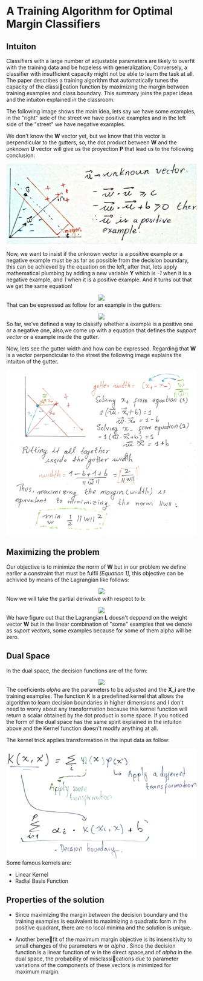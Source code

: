 # A Training Algorithm for Optimal Margin Classifiers


## Intuiton

Classifiers with a large number of adjustable parameters are likely to overfit with the training data and be hopeless with generalization; Conversely, a classifier with insufficient capacity might not be able to learn the task at all.
The paper describes a training algorithm that automatically tunes the capacity of the classication function by maximizing the margin between training examples and class boundary. This summary joins the paper ideas and the intuiton explained in the classroom.

The following image shows the main idea, lets say we have some examples, in the "right" side of the street we have positive examples and in the left side of the "street" we have negative examples.

We don't know the **W** vector yet, but we know that this vector is perpendicular to the gutters, so, the dot product between **W** and the unknown **U** vector will give us the proyection **P** that lead us to the following conclusion:

<img src="./images/margin_2.jpeg">

Now, we want to insist if the unknown vector is a positive example or a negative example must be as far as possible from the decision boundary, this can be achieved by the equation on the left, after that, lets apply mathematical plumbing by adding a new variable **Y** which is _-1_ when it is  a negative example, and _1_ when it is a positive example. And it turns out that we get the same equation!

<div style="text-align:center"><img src ="http://latex.codecogs.com/gif.latex?%5CLARGE%20W%20*%20%5Cvec%7BX%7D_&plus;%20&plus;%20b%20%5Cge%201%20%5Chspace%7B10mm%7D%20Y%20%28W%20*%20%5Cvec%7BX%7D_&plus;%20&plus;%20b%29%20%5Cge%201%20%5C%5C%20W%20*%20%5Cvec%7BX%7D_-%20&plus;%20b%20%5Cle%20-1%20%5Chspace%7B10mm%7D%20Y%28W%20*%20%5Cvec%7BX%7D_-%20&plus;%20b%29%20%5Cge%201"/></div

That can be expressed as follow for an example in the gutters:

<div style="text-align:center"><img src ="http://latex.codecogs.com/gif.latex?%5CLARGE%20Y%28W%20*%20%5Cvec%7BX%7D%20&plus;%20b%29%20%3D%201%20%5Chspace%7B10mm%7D%20%281%29"/></div

So far, we've defined a way to classify whether a example is a positive one or a negative one, also,we come up with a equation that defines the _support vector_ or a example inside the gutter.

Now, lets see the gutter width and how can be expressed. Regarding that **W** is a vector perpendicular to the street the following image explains the intuiton of the gutter.

![](./images/gutters.png)

## Maximizing the problem

Our objective is to minimize the norm of **W** but in our problem we define earlier a constraint that must be fulfil  _[Equation 1]_, this objective can be achivied by means of the Lagrangian like follows:

<!---
Latex Snippet to the image below
[([L = \frac{1}{2} ||W||^2 - \sum_{i=1}^{p} \alpha_i [y_i(\vec{W * \vec{X_i} +b))] \\ \text{Subject to } \alpha_i \ge 0 \\ \\ \frac{\partial L}{\partial \vec{W}} =  W - \sum_{i=1}^{p} \alpha_i y_i \vec{X_i} = 0 \\ \\ hence, \vspace{23mm}  W = \sum_{i=1}^{p} \alpha_i y_i \vec{X_i}])]
-->
<div style="text-align:center"><img src ="http://latex.codecogs.com/gif.latex?%5Clarge%20L%20%3D%20%5Cfrac%7B1%7D%7B2%7D%20%7C%7CW%7C%7C%5E2%20-%20%5Csum_%7Bi%3D1%7D%5E%7Bp%7D%20%5Calpha_i%20%5By_i%28%5Cvec%7BW%7D%20*%20%5Cvec%7BX_i%7D%20&plus;b%29%29%5D%20%5C%5C%20%5Ctext%7BSubject%20to%20%7D%20%5Calpha_i%20%5Cge%200%20%5C%5C%20%5C%5C%20%5Cfrac%7B%5Cpartial%20L%7D%7B%5Cpartial%20%5Cvec%7BW%7D%7D%20%3D%20W%20-%20%5Csum_%7Bi%3D1%7D%5E%7Bp%7D%20%5Calpha_i%20y_i%20%5Cvec%7BX_i%7D%20%3D%200%20%5C%5C%20%5C%5C%20hence%2C%20%5Cvspace%7B23mm%7D%20W%20%3D%20%5Csum_%7Bi%3D1%7D%5E%7Bp%7D%20%5Calpha_i%20y_i%20%5Cvec%7BX_i%7D"/></div

Now we will take the partial derivative with respect to b:

<!---
Latex Snippet to the image below
L = \frac{1}{2} ||W||^2 - \sum_{i=1}^{p} \alpha_i [y_i(\vec{W} * \vec{X_i} +b))] \\ 
\frac{\partial L}{\partial b} = - \sum_{i=1}^{p} \alpha_i y_i = 0
-->
<div style="text-align:center"><img src ="http://latex.codecogs.com/gif.latex?%5Clarge%20L%20%3D%20%5Cfrac%7B1%7D%7B2%7D%20%7C%7CW%7C%7C%5E2%20-%20%5Csum_%7Bi%3D1%7D%5E%7Bp%7D%20%5Calpha_i%20%5By_i%28%5Cvec%7BW%7D%20*%20%5Cvec%7BX_i%7D%20&plus;b%29%29%5D%20%5C%5C%20%5Cfrac%7B%5Cpartial%20L%7D%7B%5Cpartial%20b%7D%20%3D%20-%20%5Csum_%7Bi%3D1%7D%5E%7Bp%7D%20%5Calpha_i%20y_i%20%3D%200"/></div

We have figure out that the Lagrangian **L** doesn't deppend on the weight vector **W** but in the  linear combination of "some" examples that we denote as _suport vectors_, some examples because for some of them alpha will be zero.

## Dual Space

In the dual space, the decision functions are of the form:

<div style="text-align:center"><img src ="http://latex.codecogs.com/gif.latex?%5Clarge%20%5Csum_%7Bi%3D1%7D%5E%7Bp%7D%20%5Calpha_i%20K%28X_i%2C%20%5Cvec%7BX%7D%29%20&plus;b%5D
"/></div

The coeficients *alpha* are the parameters to be adjusted and the **X_i** are the training examples. The function K is a predefined kernel that allows the algorithm to learn decision boundaries in higher dimensions and I don't need to worry about any transformation because this kernel function will return a scalar obtained by the dot product in some space. If you noticed the form of the dual space has the same spirit explained in the intuiton above and the Kernel function doesn't modify anything at all.

The kernel trick applies transformation in the input data as follow:

<div style="text-align:center"><img src ="./images/kerneltrick.jpeg"/></div

Some famous kernels are: 
 * Linear Kernel
 * Radial Basis Function

## Properties of the solution

* Since maximizing the margin between the decision boundary and the training examples is equivalent to maximizing a quadratic form in the positive quadrant, there are no local minima and the solution is unique.

* Another benefit of the maximum margin objective is its insensitivity to small changes of the parameters w or *alpha* . Since the decision function is a linear function of w in the direct space,and of *alpha* in the dual space, the probability of misclassications due to parameter variations of the components of these vectors is minimized for maximum margin.




